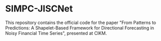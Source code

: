 # SIMPC-JISCNet
This repository contains the official code for the paper "From Patterns to Predictions: A Shapelet-Based Framework for Directional Forecasting in Noisy Financial Time Series", presented at CIKM.
